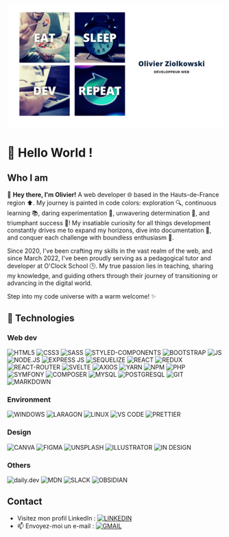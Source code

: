 ![COVER](https://github.com/OlivierZiolkowski/OlivierZiolkowski/blob/main/img/Olivier%20Ziolkowski.png)

# 👋 Hello World !

##  Who I am
🚀 **Hey there, I'm Olivier!** A web developer 🌐 based in the Hauts-de-France region ⬆. My journey is painted in code colors: exploration 🔍, continuous learning 📚, daring experimentation 🧪, unwavering determination 🔄, and triumphant success 💪! My insatiable curiosity for all things development constantly drives me to expand my horizons, dive into documentation 📖, and conquer each challenge with boundless enthusiasm 🌟.

Since 2020, I've been crafting my skills in the vast realm of the web, and since March 2022, I've been proudly serving as a pedagogical tutor and developer at O'Clock School 🕒. My true passion lies in teaching, sharing my knowledge, and guiding others through their journey of transitioning or advancing in the digital world.

Step into my code universe with a warm welcome! ✨

## 💾 Technologies
### Web dev
![HTML5](https://img.shields.io/badge/HTML5-E34F26?style=for-the-badge&logo=html5&logoColor=white)
![CSS3](https://img.shields.io/badge/CSS3-1572B6?style=for-the-badge&logo=css3&logoColor=white)
![SASS](https://img.shields.io/badge/Sass-CC6699?style=for-the-badge&logo=sass&logoColor=white)
![STYLED-COMPONENTS](https://img.shields.io/badge/styled--components-DB7093?style=for-the-badge&logo=styled-components&logoColor=white)
![BOOTSTRAP](https://img.shields.io/badge/Bootstrap-563D7C?style=for-the-badge&logo=bootstrap&logoColor=white)
![JS](https://img.shields.io/badge/JavaScript-323330?style=for-the-badge&logo=javascript&logoColor=F7DF1E)
![NODE.JS](https://img.shields.io/badge/Node%20js-339933?style=for-the-badge&logo=nodedotjs&logoColor=white)
![EXPRESS JS](https://img.shields.io/badge/Express%20js-000000?style=for-the-badge&logo=express&logoColor=white)
![SEQUELIZE](https://img.shields.io/badge/Sequelize-52B0E7?style=for-the-badge&logo=Sequelize&logoColor=white)
![REACT](https://img.shields.io/badge/React-20232A?style=for-the-badge&logo=react&logoColor=61DAFB)
![REDUX](https://img.shields.io/badge/Redux-593D88?style=for-the-badge&logo=redux&logoColor=white)
![REACT-ROUTER](https://img.shields.io/badge/React_Router-CA4245?style=for-the-badge&logo=react-router&logoColor=white)
![SVELTE](https://img.shields.io/badge/Svelte-4A4A55?style=for-the-badge&logo=svelte&logoColor=FF3E00)
![AXIOS](	https://img.shields.io/badge/axios-671ddf?&style=for-the-badge&logo=axios&logoColor=white)
![YARN](https://img.shields.io/badge/Yarn-2C8EBB?style=for-the-badge&logo=yarn&logoColor=white)
![NPM](https://img.shields.io/badge/npm-CB3837?style=for-the-badge&logo=npm&logoColor=white)
![PHP](https://img.shields.io/badge/PHP-777BB4?style=for-the-badge&logo=php&logoColor=white)
![SYMFONY](https://img.shields.io/badge/Symfony-000000?style=for-the-badge&logo=Symfony&logoColor=white)
![COMPOSER](https://img.shields.io/badge/Composer-885630?style=for-the-badge&logo=Composer&logoColor=white)
![MYSQL](https://img.shields.io/badge/MySQL-00000F?style=for-the-badge&logo=mysql&logoColor=white)
![POSTGRESQL](https://img.shields.io/badge/PostgreSQL-316192?style=for-the-badge&logo=postgresql&logoColor=white)
![GIT](https://img.shields.io/badge/Git-F05032?style=for-the-badge&logo=git&logoColor=white)
![MARKDOWN](	https://img.shields.io/badge/Markdown-000000?style=for-the-badge&logo=markdown&logoColor=white) 

### Environment
![WINDOWS](https://img.shields.io/badge/Windows-0078D6?style=for-the-badge&logo=windows&logoColor=white) 
![LARAGON](	https://img.shields.io/badge/Laragon-0E83CD?style=for-the-badge&logo=Laragon&logoColor=white)
![LINUX](https://img.shields.io/badge/Linux-FCC624?style=for-the-badge&logo=linux&logoColor=black)
![VS CODE](https://img.shields.io/badge/Visual_Studio_Code-0078D4?style=for-the-badge&logo=visual%20studio%20code&logoColor=white)
![PRETTIER](https://img.shields.io/badge/prettier-1A2C34?style=for-the-badge&logo=prettier&logoColor=F7BA3E)

### Design
![CANVA](https://img.shields.io/badge/Canva-%2300C4CC.svg?&style=for-the-badge&logo=Canva&logoColor=white)
![FIGMA](https://img.shields.io/badge/Figma-F24E1E?style=for-the-badge&logo=figma&logoColor=white)
![UNSPLASH](https://img.shields.io/badge/Unsplash-000000?style=for-the-badge&logo=Unsplash&logoColor=white)
![ILLUSTRATOR](https://img.shields.io/badge/Adobe%20Illustrator-FF9A00?style=for-the-badge&logo=adobe%20illustrator&logoColor=white)
![IN DESIGN](https://img.shields.io/badge/Adobe%20InDesign-FF3366?style=for-the-badge&logo=Adobe%20InDesign&logoColor=white)

### Others

![daily.dev](	https://img.shields.io/badge/daily.dev-CE3DF3?style=for-the-badge&logo=dailydotdev&logoColor=white)
![MDN](https://img.shields.io/badge/MDN_Web_Docs-black?style=for-the-badge&logo=mdnwebdocs&logoColor=white)
![SLACK](https://img.shields.io/badge/Slack-4A154B?style=for-the-badge&logo=slack&logoColor=white)
![OBSIDIAN](	https://img.shields.io/badge/Obsidian-483699?style=for-the-badge&logo=Obsidian&logoColor=white)

## Contact
-  Visitez mon profil LinkedIn : [![LINKEDIN](https://img.shields.io/badge/LinkedIn-0077B5?style=for-the-badge&logo=linkedin&logoColor=white)](https://www.linkedin.com/in/olivier-ziolkowski/)
- 📫 Envoyez-moi un e-mail : [![GMAIL](https://img.shields.io/badge/Gmail-D14836?style=for-the-badge&logo=gmail&logoColor=white)](mailto:olivier.ziolkowski@gmail.com)

<!---
OlivierZiolkowski/OlivierZiolkowski is a ✨ special ✨ repository because its `README.md` (this file) appears on your GitHub profile.
You can click the Preview link to take a look at your changes.
--->
